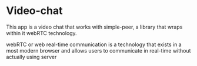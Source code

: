 # Video-chat 

This app is a video chat that works with simple-peer, a library that wraps within it webRTC technology.

webRTC or web real-time communication is a technology that exists in a most modern browser and allows users to communicate in real-time without actually using server
